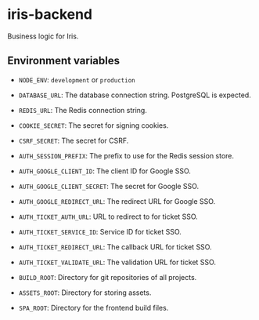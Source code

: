 # iris-backend

Business logic for Iris.

## Environment variables

- `NODE_ENV`: `development` or `production`
- `DATABASE_URL`: The database connection string. PostgreSQL is expected.
- `REDIS_URL`: The Redis connection string.
- `COOKIE_SECRET`: The secret for signing cookies.
- `CSRF_SECRET`: The secret for CSRF.
- `AUTH_SESSION_PREFIX`: The prefix to use for the Redis session store.
- `AUTH_GOOGLE_CLIENT_ID`: The client ID for Google SSO.
- `AUTH_GOOGLE_CLIENT_SECRET`: The secret for Google SSO.
- `AUTH_GOOGLE_REDIRECT_URL`: The redirect URL for Google SSO.
- `AUTH_TICKET_AUTH_URL`: URL to redirect to for ticket SSO.
- `AUTH_TICKET_SERVICE_ID`: Service ID for ticket SSO.
- `AUTH_TICKET_REDIRECT_URL`: The callback URL for ticket SSO.
- `AUTH_TICKET_VALIDATE_URL`: The validation URL for ticket SSO.

- `BUILD_ROOT`: Directory for git repositories of all projects.
- `ASSETS_ROOT`: Directory for storing assets.
- `SPA_ROOT`: Directory for the frontend build files.
